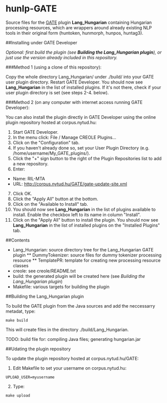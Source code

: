 # hunlp-GATE

Source files for the [GATE](http://gate.ac.uk/) plugin **Lang_Hungarian** containing Hungarian processing resources, 
which are wrappers around already existing NLP tools in their original form (huntoken, hunmorph, hunpos, huntag3).

##Installing under GATE Developer

*Optional: first build the plugin (see __Building the Lang_Hungarian plugin__), or just use the version already included in this repository.*

###Method 1 (using a clone of this repository):

Copy the whole directory Lang_Hungarian/ under ./build/ into your GATE user plugin directory. 
Restart GATE Developer. You should now see **Lang_Hungarian** in the list of installed plugins.
If it's not there, check if your user plugin directory is set (see steps 2-4. below).

###Method 2 (on any computer with internet access running GATE Developer):

You can also install the plugin directly in GATE Developer using the online plugin repository hosted at corpus.nytud.hu:

1. Start GATE Developer.
2. In the menu click: File / Manage CREOLE Plugins...
3. Click on the "Configuration" tab.
4. If you haven't already done so, set your User Plugin Directory (e.g. /home/username/My_GATE_plugins/).
5. Click the "+" sign button to the right of the Plugin Repositories list to add a new repository.
6. Enter:
 * Name: RIL-MTA
 * URL: http://corpus.nytud.hu/GATE/gate-update-site.xml
7. Click OK.
8. Click the "Apply All" button at the bottom.
9. Click on the "Available to Install" tab.
10. You should now see **Lang_Hungarian** in the list of plugins available to install. Enable the checkbox left to its name in column "Install".
11. Click on the "Apply All" button to install the plugin. You should now see **Lang_Hungarian** in the list of installed plugins on the "Installed Plugins" tab.

##Contents

* Lang_Hungarian: source directory tree for the Lang_Hungarian GATE plugin
** DummyTokenizer: source files for dummy tokenizer processing resource
** TemplatePR: template for creating new processing resource classes
* creole: see creole/README.txt
* build: the generated plugin will be created here (see *Building the Lang_Hungarian plugin*)
* Makefile: various targets for building the plugin

##Building the Lang_Hungarian plugin

To build the GATE plugin from the Java sources and add the neccessarry metadat, type:

```
make build
```

This will create files in the directory ./build/Lang_Hungarian.

TODO: build file for: compiling Java files; generating hungarian.jar

##Udating the plugin repository

To update the plugin repository hosted at corpus.nytud.hu/GATE:

1. Edit Makefile to set your username on corpus.nytud.hu:

```
UPLOAD_USER=myusername
```

2. Type:

```
make upload
```

